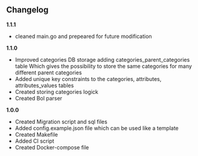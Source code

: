 ## Changelog
**1.1.1**
- cleaned main.go and prepeared for future modification

**1.1.0**
- Improved categories DB storage adding categories_parent_categories table Which gives the possibility to store the same categories for many different parent categories
- Added unique key constraints to the categories, attributes, attributes_values tables
- Created storing categories logick
- Created Bol parser

**1.0.0**
- Created Migration script and sql files
- Added config.example.json file which can be used like a template
- Created Makefile
- Added CI script
- Created Docker-compose file
